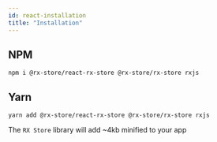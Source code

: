 ```yaml
---
id: react-installation
title: "Installation"
---
```


## NPM

```
npm i @rx-store/react-rx-store @rx-store/rx-store rxjs
```

## Yarn

```
yarn add @rx-store/react-rx-store @rx-store/rx-store rxjs
```

The `RX Store` library will add ~4kb minified to your app
